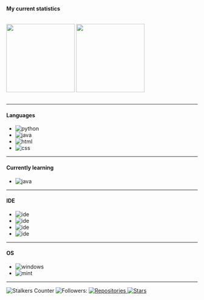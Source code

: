 #### My current statistics
<p align="center" style="display:inline-block;">
    <img height="180em" src="https://github-readme-stats.vercel.app/api?username=cchhaarroonn&show_icons=true&theme=monokai&include_all_commits=true&count_private=true"/>
    <img height="180em" src="https://github-readme-stats.vercel.app/api/top-langs/?username=cchhaarroonn&show_icons=true&theme=monokai&include_all_commits=true&count_private=true"/>
</p>

---

#### Languages
- ![python](https://img.shields.io/badge/-Python-F50069?style=flat-square&logo=python)
- ![java](https://img.shields.io/badge/-Java-F50069?style=flat-square&logo=Java)
- ![html](https://img.shields.io/badge/-HTML-F50069?style=flat-square&logo=HTML5)
- ![css](https://img.shields.io/badge/-CSS-F50069?style=flat-square&logo=CSS3)

---

#### Currently learning
- ![java](https://img.shields.io/badge/-Java-F50069?style=flat-square&logo=java)

---

#### IDE
- ![ide](https://img.shields.io/badge/-VS_Code-F50069?style=flat-square&logo=visual-studio-code)
- ![ide](https://img.shields.io/badge/-Sublime_Text-F50069?style=flat-square&logo=sublime-text)
- ![ide](https://img.shields.io/badge/-IntelliJ_IDEA-F50069?style=flat-square&logo=IntellijIdea)
- ![ide](https://img.shields.io/badge/-Eclipse-F50069?style=flat-square&logo=Eclipse)
---

#### OS
- ![windows](https://img.shields.io/badge/-Windows-F50069?style=flat-square&logo=windows)
- ![mint](https://img.shields.io/badge/-Mint-F50069?style=flat-square&logo=debian)

---

![Stalkers Counter](https://badges.pufler.dev/visits/cchhaarroonn/cchhaarroonn?style=for-the-badge&color=white&logo=elixir&logoColor=white&label=Stalkers+Counter)
![Followers:](https://img.shields.io/github/followers/cchhaarroonn?style=for-the-badge&color=white&logo=elixir&logoColor=white)
<a href="https://github.com/cchhaarroonn?tab=repositories">
    <img src="https://badges.pufler.dev/repos/owersite?style=for-the-badge&logo=elixir&logoColor=white&color=white&cacheSeconds=3600" alt="Repositories"/>
</a>
<a href="https://github.com/cchhaarroonn">
    <img src="https://img.shields.io/github/stars/owersite?color=white&logo=elixir&logoColor=white&style=for-the-badge&cacheSeconds=3600" alt="Stars"/>
</a>
